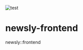 ![test](https://github.com/ks6088ts/newsly-frontend/workflows/test/badge.svg)

# newsly-frontend
newsly::frontend
